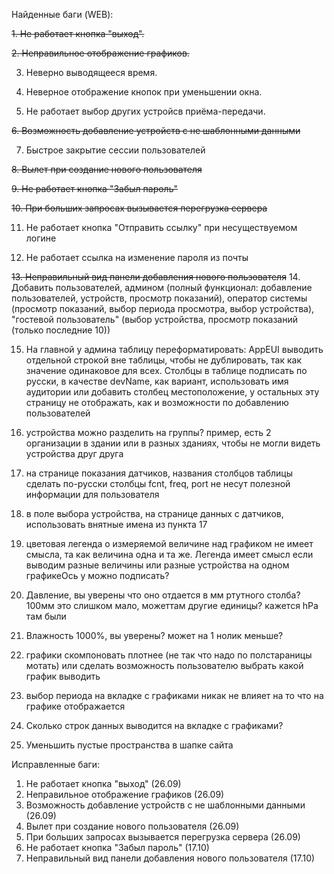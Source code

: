 Найденные баги (WEB):

~~1. Не работает кнопка "выход".~~  

~~2. Неправильное отображение графиков.~~

3. Неверно выводящееся время.

4. Неверное отображение кнопок при уменьшении окна.

5. Не работает выбор других устройсв приёма-передачи.

~~6. Возможность добавление устройств с не шаблонными данными~~ 

7. Быстрое закрытие сессии пользователей

~~8. Вылет при создание нового пользователя~~

~~9. Не работает кнопка "Забыл пароль"~~

~~10. При больших запросах вызывается перегрузка сервера~~

11. Не работает кнопка "Отправить ссылку" при несуществуемом логине

12. Не работает ссылка на изменение пароля из почты

~~13. Неправильный вид панели добавления нового пользователя~~
14. Добавить пользователей, админом (полный функционал: добавление пользователей, устройств, просмотр показаний), оператор системы (просмотр показаний, выбор периода просмотра, выбор устройства), "гостевой пользователь" (выбор устройства, просмотр показаний (только последние 10))

15. На главной у админа таблицу переформатировать: AppEUI выводить отдельной строкой вне таблицы, чтобы не дублировать, так как значение одинаковое для всех. Столбцы в таблице подписать по русски, в качестве devName, как вариант, использовать имя аудитории или добавить столбец местоположение, у остальных эту страницу не отображать, как и возможности по добавлению пользователей

16. устройства можно разделить на группы? пример, есть 2 организации в здании или в разных зданиях, чтобы не могли видеть устройства друг друга

17. на странице показания датчиков, названия столбцов таблицы сделать по-русски столбцы fcnt, freq, port не несут полезной информации для пользователя

18. в поле выбора устройства, на странице данных с датчиков, использовать внятные имена из пункта 17

19. цветовая легенда о измеряемой величине над графиком не имеет смысла, та как величина одна и та же. Легенда имеет смысл если выводим разные величины или разные устройства на одном графикеОсь у можно подписать?
    
20. Давление, вы уверены что оно отдается в мм ртутного столба? 100мм это слишком мало, можеттам другие единицы? кажется hPa там были

21. Влажность 1000%, вы уверены? может на 1 нолик меньше?

22. графики скомпоновать плотнее (не так что надо по полстараницы мотать) или сделать возможность пользователю выбрать какой график выводить

23. выбор периода на вкладке с графиками никак не влияет на то что на графике отображается

24. Сколько строк данных выводится на вкладке с графиками?

25. Уменьшить пустые пространства в шапке сайта


Исправленные баги:
1. Не работает кнопка "выход" (26.09)
2. Неправильное отображение графиков (26.09)
3. Возможность добавление устройств с не шаблонными данными (26.09)
4. Вылет при создание нового пользователя (26.09)
5. При больших запросах вызывается перегрузка сервера (26.09)
6. Не работает кнопка "Забыл пароль" (17.10)
7. Неправильный вид панели добавления нового пользователя (17.10)
